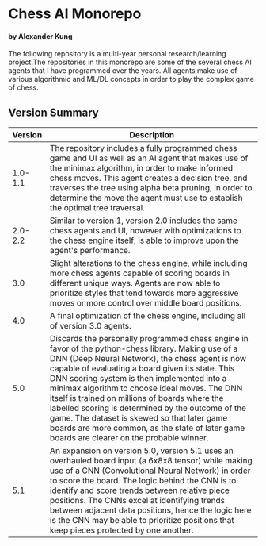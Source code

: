 # Chess AI Monorepo
#### by Alexander Kung

The following repository is a multi-year personal research/learning project.The repositories in this monorepo are some of the several chess AI agents that I have programmed over the years. All agents make use of various algorithmic and ML/DL concepts in order to play the complex game of chess.

## Version Summary

| Version | Description |
| ------ | ------ |
| 1.0-1.1 | The repository includes a fully programmed chess game and UI as well as an AI agent that makes use of the minimax algorithm, in order to make informed chess moves. This agent creates a decision tree, and traverses the tree using alpha beta pruning, in order to determine the move the agent must use to establish the optimal tree traversal. |
| 2.0-2.2 |Similar to version 1, version 2.0 includes the same chess agents and UI, however with optimizations to the chess engine itself, is able to improve upon the agent's performance. |
| 3.0 | Slight alterations to the chess engine, while including more chess agents capable of scoring boards in different unique ways. Agents are now able to prioritize styles that tend towards more aggressive moves or more control over middle board positions.  |
| 4.0 | A final optimization of the chess engine, including all of version 3.0 agents. |
| 5.0 | Discards the personally programmed chess engine in favor of the python-chess library. Making use of a DNN (Deep Neural Network), the chess agent is now capable of evaluating a board given its state. This DNN scoring system is then implemented into a minimax algorithm to choose ideal moves. The DNN itself is trained on millions of boards where the labelled scoring is determined by the outcome of the game. The dataset is skewed so that later game boards are more common, as the state of later game boards are clearer on the probable winner. |
| 5.1 | An expansion on version 5.0, version 5.1 uses an overhauled board input (a 6x8x8 tensor) while making use of a CNN (Convolutional Neural Network) in order to score the board. The logic behind the CNN is to identify and score trends between relative piece positions. The CNNs excel at identifying trends between adjacent data positions, hence the logic here is the CNN may be able to prioritize positions that keep pieces protected by one another. |
